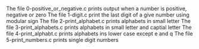 The file 0-positive_or_negative.c prints output when a number is positive, negative or zero
The file 1-digit.c print the last digit of a give number using modular sign
The file 2-print_alphabet.c prints alphabets in small letter
The file 3-print_alphabets.c prints alphabets in small letter and captial letter 
The file 4-print_alphabt.c prints alphabets ins lower case except e and q
The file 5-print_numbers.c prints single digit numbers
